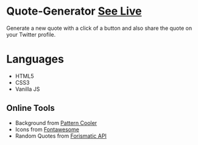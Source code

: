 # Quote-Generator [See Live](https://juanitafadul.github.io/quote-generator/)

Generate a new quote with a click of a button and also share the quote on your Twitter profile.


# Languages
 + HTML5
 + CSS3
 + Vanilla JS
 
## Online Tools 
+ Background from [Pattern Cooler](http://www.heropatterns.com)
+ Icons from [Fontawesome](https://fontawesome.com/)
+ Random Quotes from [Forismatic API](https://api.forismatic.com/api/1.0/?method=getQuote&lang=en&format=json)


